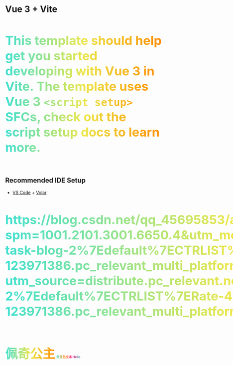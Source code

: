 # Vue 3 + Vite

This template should help get you started developing with Vue 3 in Vite. The template uses Vue 3 `<script setup>` SFCs, check out the [script setup docs](https://v3.vuejs.org/api/sfc-script-setup.html#sfc-script-setup) to learn more.

## Recommended IDE Setup

- [VS Code](https://code.visualstudio.com/) + [Volar](https://marketplace.visualstudio.com/items?itemName=Vue.volar)



https://blog.csdn.net/qq_45695853/article/details/120034474?spm=1001.2101.3001.6650.4&utm_medium=distribute.pc_relevant.none-task-blog-2%7Edefault%7ECTRLIST%7ERate-4-120034474-blog-123971386.pc_relevant_multi_platform_whitelistv6&depth_1-utm_source=distribute.pc_relevant.none-task-blog-2%7Edefault%7ECTRLIST%7ERate-4-120034474-blog-123971386.pc_relevant_multi_platform_whitelistv6&utm_relevant_index=8






<style>
    p {
        font-size: 40px;
        font-weight: bolder;
        -webkit-text-fill-color: transparent;
        /* background-image: -webkit-linear-gradient(left, #129835, #ece648 25%, #129835 50%, #F9E92B 75%, rgb(40, 150, 38)); */
        background-image: -webkit-linear-gradient(left, #40e0d0, #ece648 25%, #ff8c00 50%, #ff0080 75%, rgb(38, 142, 150));
        background-size: 200%, 100%;
        -webkit-background-clip: text;
        -webkit-animation: word 100s linear infinite;
        display: inline-block;
    }

    @keyframes word {
        0% {
            background-position: 0 0
        }

        100% {
            background-position: -100% 0
        }
    }
</style>
<p>佩奇公主</p>






<style>
    .textGradient {
        font-size: 10px;
        font-weight: bold;
        background: linear-gradient(to right, #40e0d0, #ff8c00, #ff0080, rgb(38, 142, 150));
        background-size: cover;
        -webkit-background-clip: text;
        -webkit-text-fill-color: transparent;
        background-clip: text;
        -webkit-animation: word 3s linear infinite;
        text-fill-color: transparent;
        display: inline-block;
        /*重要属性，如果不写，渐变色效果有明显的区别，针对块级元素*/
    }

    @keyframes word {
        0% {
            background-position: 0 0
        }

        100% {
            background-position: -100% 0
        }
    }
</style>
<p class="textGradient">渐变色文本 Hello</p>












